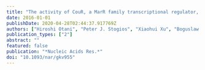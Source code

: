 ```yaml
---
title: "The activity of CouR, a MarR family transcriptional regulator, is modulated through a novel molecular mechanism"
date: 2016-01-01
publishDate: 2020-04-28T02:44:37.917769Z
authors: ["Hiroshi Otani", "Peter J. Stogios", "Xiaohui Xu", "Boguslaw Nocek", "Shu-Nan Li", "Alexei Savchenko", "Lindsay D. Eltis"]
publication_types: ["2"]
abstract: ""
featured: false
publication: "*Nucleic Acids Res.*"
doi: "10.1093/nar/gkv955"
---
```


